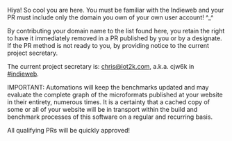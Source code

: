 Hiya! So cool you are here. You must be familiar with the Indieweb and your PR
must include only the domain you own of your own user account! ^_^

By contributing your domain name to the list found here, you retain the right
to have it immediately removed in a PR published by you or by a designate. If
the PR method is not ready to you, by providing notice to the current project
secretary.

The current project secretary is: chris@lot2k.com, a.k.a. cjw6k in <a href="https://indieweb.org/discuss">#indieweb</a>.

IMPORTANT: Automations will keep the benchmarks updated and may evaluate the 
           complete graph of the microformats published at your website in
           their entirety, numerous times. It is a certainty that a cached copy
           of some or all of your website will be in transport within the build
           and benchmark processes of this software on a regular and recurring
           basis.

All qualifying PRs will be quickly approved!
